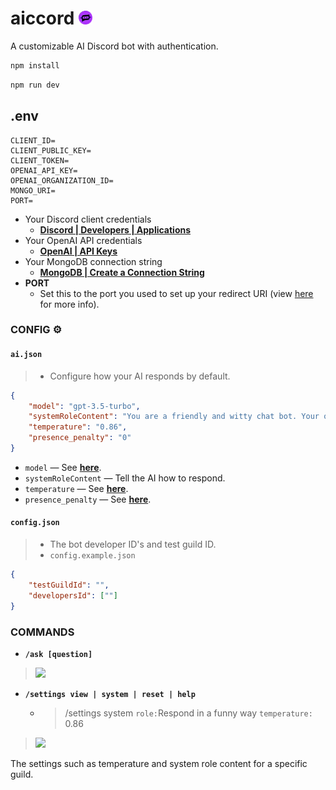 # aiccord <img src="./public/assets/img/aiccord.png" width="22.5px"  />

A customizable AI Discord bot with authentication.

```zsh
npm install
```

```zsh
npm run dev
```

## .env

```env
CLIENT_ID=
CLIENT_PUBLIC_KEY=
CLIENT_TOKEN=
OPENAI_API_KEY=
OPENAI_ORGANIZATION_ID=
MONGO_URI=
PORT=
```

- Your Discord client credentials
  - **[Discord | Developers | Applications](https://discord.com/developers/applications)**
- Your OpenAI API credentials
  - **[OpenAI | API Keys](https://platform.openai.com/api-keys)**
- Your MongoDB connection string
  - **[MongoDB | Create a Connection String](https://www.mongodb.com/docs/drivers/node/current/quick-start/create-a-connection-string/)**
- **PORT**
  - Set this to the port you used to set up your redirect URI (view [here](https://discord.com/developers/docs/topics/oauth2) for more info).

### CONFIG ⚙️

#### `ai.json`

> - Configure how your AI responds by default.

```json
{
    "model": "gpt-3.5-turbo",
    "systemRoleContent": "You are a friendly and witty chat bot. Your only job is to either answer a question in a funny way, or be intrigued by whatever the user says.",
    "temperature": "0.86",
    "presence_penalty": "0"
}
```

- `model` — See **[here](https://platform.openai.com/docs/models/models)**.
- `systemRoleContent` — Tell the AI how to respond.
- `temperature` — See **[here](https://platform.openai.com/docs/guides/text-generation/how-should-i-set-the-temperature-parameter)**.
- `presence_penalty` — See **[here](https://platform.openai.com/docs/guides/text-generation/parameter-details)**.

#### `config.json`

> - The bot developer ID's and test guild ID.
> - `config.example.json`

```json
{
    "testGuildId": "",
    "developersId": [""]
}
```

### COMMANDS

- **`/ask [question]`**

> <img src="https://i.gyazo.com/f5e2beb0abccec6fe46c151285df8e09.png" width="500px" />

- **`/settings view | system | reset | help`**
  - >/settings system `role:`Respond in a funny way `temperature:` 0.86

> <img src="https://i.gyazo.com/d1d8ae94333c95308c297292eb590bef.png" width="500px" />

The settings such as temperature and system role content for a specific guild.
